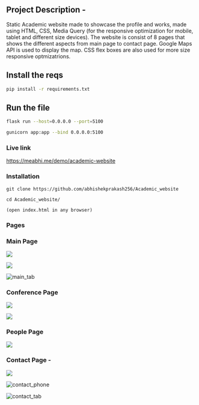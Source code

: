 ## Project Description - 

Static Academic website made to showcase the profile and works, made using HTML, CSS, Media Query (for the responsive optimization for mobile, tablet and different size devices). The website is consist of 8 pages that shows the different aspects from main page to contact page. Google Maps API is used to display the map. CSS flex boxes are also used for more size responsive optmizatrions.


## Install the reqs

```bash
pip install -r requirements.txt
```

## Run the file

```bash
flask run --host=0.0.0.0 --port=5100

gunicorn app:app --bind 0.0.0.0:5100

```

### Live link 
https://meabhi.me/demo/academic-website

### Installation
```
git clone https://github.com/abhishekprakash256/Academic_website

cd Academic_website/

(open index.html in any browser)
```




### Pages 

### Main Page 

![](screenshot/main_page.png)

![](screenshot/main_tab.png)

![main_tab](screenshot/main_phone.png)

### Conference Page  

![](screenshot/second_page.png)

![](screenshot/second_phone.png)

### People Page 

![](screenshot/third_page.png)

### Contact Page - 

![](screenshot/contact_page.png)

![contact_phone](screenshot/contact_tab.png)

![contact_tab](screenshot/contact_phone.png)
